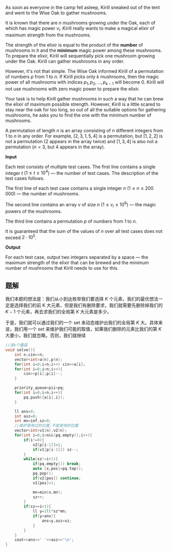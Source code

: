 As soon as everyone in the camp fell asleep, Kirill sneaked out of the tent and went to the Wise Oak to gather mushrooms.

It is known that there are $n$ mushrooms growing under the Oak, each of which has magic power $v_i$. Kirill really wants to make a magical elixir of maximum strength from the mushrooms.

The strength of the elixir is equal to the product of the **number** of mushrooms in it and the **minimum** magic power among these mushrooms. To prepare the elixir, Kirill will sequentially pick one mushroom growing under the Oak. Kirill can gather mushrooms in any order.

However, it's not that simple. The Wise Oak informed Kirill of a permutation of numbers $p$ from $1$ to $n$. If Kirill picks only $k$ mushrooms, then the magic power of all mushrooms with indices $p_1, p_2, \dots, p_{k - 1}$ will become $0$. Kirill will not use mushrooms with zero magic power to prepare the elixir.

Your task is to help Kirill gather mushrooms in such a way that he can brew the elixir of maximum possible strength. However, Kirill is a little scared to stay near the oak for too long, so out of all the suitable options for gathering mushrooms, he asks you to find the one with the minimum number of mushrooms.

A permutation of length $n$ is an array consisting of $n$ different integers from $1$ to $n$ in any order. For example, $[2,3,1,5,4]$ is a permutation, but $[1,2,2]$ is not a permutation ($2$ appears in the array twice) and $[1,3,4]$ is also not a permutation ($n=3$, but $4$ appears in the array).

**Input**

Each test consists of multiple test cases. The first line contains a single integer $t$ ($1 \le t \le 10^4$) — the number of test cases. The description of the test cases follows.

The first line of each test case contains a single integer $n$ ($1 \le n \le 200\,000$) — the number of mushrooms.

The second line contains an array $v$ of size $n$ ($1\le v_i \le 10^9$) — the magic powers of the mushrooms.

The third line contains a permutation $p$ of numbers from $1$ to $n$.

It is guaranteed that the sum of the values of $n$ over all test cases does not exceed $2\cdot 10^5$.

**Output**

For each test case, output two integers separated by a space — the maximum strength of the elixir that can be brewed and the minimum number of mushrooms that Kirill needs to use for this.

## 题解
我们本题的想法是：我们从小到达枚举我们要选择 $K$ 个元素，我们的最优想法一定是选择我们的前 K 大元素，但是我们有删除要求，我们就需要先删除掉我们的 $K-1$ 个元素，再去求我们的全局第 $K$ 大元素是多少。

于是，我们就可以通过我们的一个 set 来动态维护出我们的全局第 $K$ 大。具体来说，我们用一个 $set$ 来维护我们可能的取值，如果我们删除的元素比我们的第 $K$ 大要小，我们就忽略，否则，我们就继续
```cpp
//选k个蘑菇
void solve(){
    int n;cin>>n;
    vector<int>a(n),p(n);
    for(int i=0;i<n;i++) cin>>a[i];
    for(int i=0;i<n;i++){
        cin>>p[i];p[i]--;
    }

    priority_queue<pii>pq;
    for(int i=0;i<n;i++){
        pq.push({a[i],i});
    }

    ll ans=0;
    int asz=0;
    int mn=inf,sz=0;
    //维护使用过的位置,不能使用的位置
    vector<int>v1(n),v2(n);
    for(int i=0;i<n&&!pq.empty();i++){
        if(i!=0){
            v2[p[i-1]]=1;
            if(v1[p[i-1]]) sz--;
        }
        while(sz!=i+1){
            if(pq.empty()) break;
            auto [x,pos]=pq.top();
            pq.pop();
            if(v2[pos]) continue;
            v1[pos]=1;

            mn=min(x,mn);
            sz++;
        }
        if(sz==i+1){
            ll y=1ll*sz*mn;
            if(y>ans){
                ans=y,asz=sz;
            }
        }
    }
    cout<<ans<<' '<<asz<<'\n';
}
```
